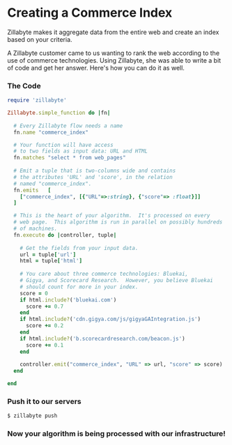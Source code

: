 # Creating a Commerce Index

Zillabyte makes it aggregate data from the entire web and create an index based on your criteria. 

A Zillabyte customer came to us wanting to rank the web according to the use of commerce technologies. Using Zillabyte, she was able to write a bit of code and get her answer. Here's how you can do it as well. 


### The Code
```ruby
require 'zillabyte'

Zillabyte.simple_function do |fn|
  
  # Every Zillabyte flow needs a name
  fn.name "commerce_index"

  # Your function will have access
  # to two fields as input data: URL and HTML
  fn.matches "select * from web_pages"
  
  # Emit a tuple that is two-columns wide and contains 
  # the attributes 'URL' and 'score', in the relation
  # named "commerce_index".
  fn.emits   [
    ["commerce_index", [{"URL"=>:string}, {"score"=> :float}]]
  ]

  # This is the heart of your algorithm.  It's processed on every
  # web page.  This algorithm is run in parallel on possibly hundreds
  # of machines. 
  fn.execute do |controller, tuple|
    
    # Get the fields from your input data.
    url = tuple['url']
    html = tuple['html']
    
    # You care about three commerce technologies: Bluekai,
    # Gigya, and Scorecard Research.  However, you believe Bluekai
    # should count for more in your index.
    score = 0
    if html.include?('bluekai.com')
      score += 0.7
    end
    if html.include?('cdn.gigya.com/js/gigyaGAIntegration.js')
      score += 0.2
    end
    if html.include?('b.scorecardresearch.com/beacon.js')
      score += 0.1
    end
    
    controller.emit("commerce_index", "URL" => url, "score" => score)
  end

end
```

### Push it to our servers

```bash
$ zillabyte push
```

### Now your algorithm is being processed with our infrastructure!



